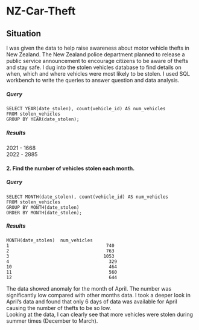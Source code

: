 # NZ-Car-Theft
## Situation 
I was given the data to help raise awareness about motor vehicle thefts in New Zealand. The New Zealand police department planned to release a public service announcement to encourage citizens to be aware of thefts and stay safe. I dug into the stolen vehicles database to find details on when, which and where vehicles were most likely to be stolen. I used SQL workbench to write the queries to answer question and data analysis.  
##### Query

` SELECT YEAR(date_stolen), count(vehicle_id) AS num_vehicles `     
` FROM stolen_vehicles `      
` GROUP BY YEAR(date_stolen); `  
##### Results
2021	-	1668  
2022	-	2885
#### 2. Find the number of vehicles stolen each month.  
##### Query
` SELECT MONTH(date_stolen), count(vehicle_id) AS num_vehicles `  
` FROM stolen_vehicles `  
` GROUP BY MONTH(date_stolen) `  
` ORDER BY MONTH(date_stolen); `  
##### Results
	MONTH(date_stolen)	num_vehicles  
	1	                                 740  
	2	                                 763  
	3	                                1053  
	4	                                  329  
	10	                                  464  
	11	                                  560  
	12	                                  644  
The data showed anomaly for the month of April. The number was significantly low compared with other months data. I took a deeper look in April’s data and found that only 6 days of data was available for April causing the number of thefts to be so low.  
Looking at the data, I can clearly see that more vehicles were stolen during summer times (December to March).



